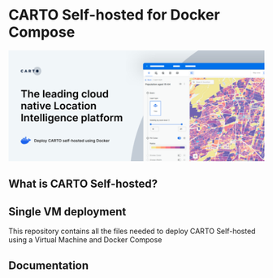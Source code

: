 # CARTO Self-hosted for Docker Compose

![](./img/header-docker.png)

<!--
- Add how to contact sales or request a live demo
- Add info about the CARTO SaaS environment
- Add info about the Docker flavor?
- Add info about the CHANGELOG.md
--->

## What is CARTO Self-hosted?

<!-- TODO: Add brief explanation -->

## Single VM deployment

This repository contains all the files needed to deploy CARTO Self-hosted using a Virtual Machine and Docker Compose

## Documentation

<!-- TODO: Add reference to the official docs.carto.com -->